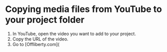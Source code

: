 # Copying media files from YouTube to your project folder

1. In YouTube, open the video you want to add to your project.
2. Copy the URL of the video.
3. Go to [Offliberty.com](
